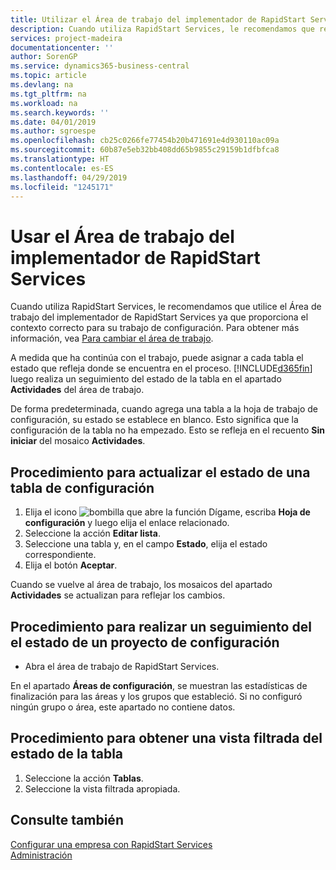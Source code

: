 ```yaml
---
title: Utilizar el Área de trabajo del implementador de RapidStart Services | Documentos de Microsoft
description: Cuando utiliza RapidStart Services, le recomendamos que realice un seguimiento de su trabajo y utilice el Área de trabajo del implementador de RapidStart Services ya que proporciona el contexto correcto para su trabajo de configuración.
services: project-madeira
documentationcenter: ''
author: SorenGP
ms.service: dynamics365-business-central
ms.topic: article
ms.devlang: na
ms.tgt_pltfrm: na
ms.workload: na
ms.search.keywords: ''
ms.date: 04/01/2019
ms.author: sgroespe
ms.openlocfilehash: cb25c0266fe77454b20b471691e4d930110ac09a
ms.sourcegitcommit: 60b87e5eb32bb408dd65b9855c29159b1dfbfca8
ms.translationtype: HT
ms.contentlocale: es-ES
ms.lasthandoff: 04/29/2019
ms.locfileid: "1245171"
---
```

# <a name="use-the-rapidstart-services-implementer-role-center"></a>Usar el Área de trabajo del implementador de RapidStart Services
Cuando utiliza RapidStart Services, le recomendamos que utilice el Área de trabajo del implementador de RapidStart Services ya que proporciona el contexto correcto para su trabajo de configuración. Para obtener más información, vea [Para cambiar el área de trabajo](ui-change-basic-settings.md#to-change-role-center).

A medida que ha continúa con el trabajo, puede asignar a cada tabla el estado que refleja donde se encuentra en el proceso. [!INCLUDE[d365fin](includes/d365fin_md.md)] luego realiza un seguimiento del estado de la tabla en el apartado **Actividades** del área de trabajo.  

De forma predeterminada, cuando agrega una tabla a la hoja de trabajo de configuración, su estado se establece en blanco. Esto significa que la configuración de la tabla no ha empezado. Esto se refleja en el recuento **Sin iniciar** del mosaico **Actividades**.  

## <a name="to-update-the-status-of-a-configuration-table"></a>Procedimiento para actualizar el estado de una tabla de configuración  
1.  Elija el icono ![bombilla que abre la función Dígame](media/ui-search/search_small.png "Dígame que desea hacer"), escriba **Hoja de configuración** y luego elija el enlace relacionado.  
2.  Seleccione la acción **Editar lista**.  
3.  Seleccione una tabla y, en el campo **Estado**, elija el estado correspondiente.  
4.  Elija el botón **Aceptar**.  

Cuando se vuelve al área de trabajo, los mosaicos del apartado **Actividades** se actualizan para reflejar los cambios.  

## <a name="to-track-the-status-of-a-configuration-project"></a>Procedimiento para realizar un seguimiento del el estado de un proyecto de configuración  
- Abra el área de trabajo de RapidStart Services.  

En el apartado **Áreas de configuración**, se muestran las estadísticas de finalización para las áreas y los grupos que estableció. Si no configuró ningún grupo o área, este apartado no contiene datos.  

## <a name="to-see-a-filtered-view-of-table-status"></a>Procedimiento para obtener una vista filtrada del estado de la tabla  
1. Seleccione la acción **Tablas**.  
2. Seleccione la vista filtrada apropiada.  

## <a name="see-also"></a>Consulte también  
[Configurar una empresa con RapidStart Services](admin-set-up-a-company-with-rapidstart.md)  
[Administración](admin-setup-and-administration.md)
